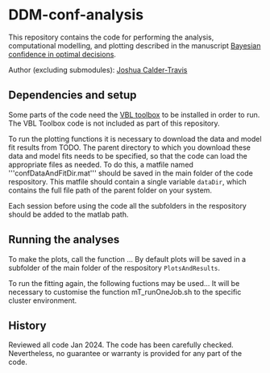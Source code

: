 # DDM-conf-analysis

This repository contains the code for performing the analysis, computational modelling, and plotting described in the manuscript [Bayesian confidence in optimal decisions](https://doi.org/10.31234/osf.io/j8sxz).

Author (excluding submodules): [Joshua Calder-Travis](https://scholar.google.com/citations?user=-9asgxcAAAAJ&hl=en)

## Dependencies and setup
Some parts of the code need the [VBL toolbox](https://mbb-team.github.io/VBA-toolbox/) to be installed in order to run. The VBL Toolbox code is not included as part of this repository.

To run the plotting functions it is necessary to download the data and model fit results from TODO.
The parent directory to which you download these data and model fits needs to be specified, so that the code can load the appropriate files as needed. To do this, a matfile named '''confDataAndFitDir.mat''' should be saved in the main folder of the code respository. This matfile should contain a single variable `dataDir`, which contains the full file path of the parent folder on your system.

Each session before using the code all the subfolders in the respository should be added to the matlab path.

## Running the analyses
To make the plots, call the function ...
By default plots will be saved in a subfolder of the main folder of the 
respository `PlotsAndResults`.

To run the fitting again, the following fuctions may be used...
It will be necessary to customise the function mT_runOneJob.sh to the specific cluster environment.

## History 
Reviewed all code Jan 2024. The code has been carefully checked. Nevertheless, no guarantee or warranty is provided for any part of the code.
